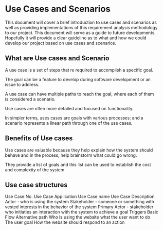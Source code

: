 # Use Cases and Scenarios

This document will cover a brief introduction to use cases and scenarios as well as providing implementations of this requirement analysis methodology to our project. This document will serve as a guide to future developments. Hopefully it will provide a clear guideline as to what and how we could develop our project based on use cases and scenarios.


## What are Use cases and Scenario

A use case is a set of steps that re required to accomplish a specific goal. 

The goal can be a feature to develop during software development or an issue to address. 

A use case can have multiple paths to reach the goal, where each of them is considered a scenario. 

Use cases are often more detailed and focused on functionality.

In simpler terms, uses cases are goals with various processes; and a scenario represents a linear path through one of the use cases.



## Benefits of Use cases

Use cases are valuable because they help explain how the system should behave and in the process, help brainstorm what could go wrong.

They provide a list of goals and this list can be used to establish the cost and complexity of the system.


## Use case structures

Use Case No.
Use Case Application
Use Case name
Use Case Description
Actor - who is using the system
Stakeholder - someone or something with vested interests in the behavior of the system
Primary Actor - stakeholder who initiaties an interaction with the system to achieve a goal
Triggers
Basic Flow
Alternative path
Who is using the website
what the user want to do
The user goal
How the website should respond to an action


